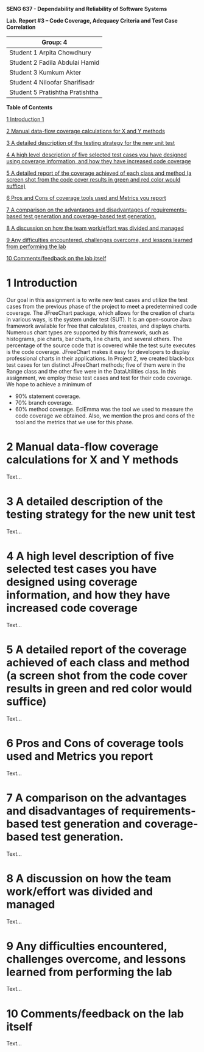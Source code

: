 **SENG 637 - Dependability and Reliability of Software Systems**

**Lab. Report #3 – Code Coverage, Adequacy Criteria and Test Case Correlation**

| Group: 4      |
|-----------------|
| Student 1 Arpita Chowdhury                |   
| Student 2 Fadila Abdulai Hamid             |   
| Student 3 Kumkum Akter             |   
| Student 4 Niloofar Sharifisadr              |
| Student 5 Pratishtha Pratishtha |  


**Table of Contents**

[1 Introduction	1](#intro)

[2 Manual data-flow coverage calculations for X and Y methods](#man)

[3 A detailed description of the testing strategy for the new unit test](#testst)

[4 A high level description of five selected test cases you have designed using coverage information, and how they have increased code coverage](#hld)

[5 A detailed report of the coverage achieved of each class and method (a screen shot from the code cover results in green and red color would suffice)](#det)

[6 Pros and Cons of coverage tools used and Metrics you report](#pcon)

[7 A comparison on the advantages and disadvantages of requirements-based test generation and coverage-based test generation.](#diffe)

[8 A discussion on how the team work/effort was divided and managed](#team)

[9 Any difficulties encountered, challenges overcome, and lessons learned from performing the lab](#diff)

[10 Comments/feedback on the lab itself](#comm)


# 1 Introduction <a name="intro"></a>

Our goal in this assignment is to write new test cases and utilize the test cases from the previous phase of the project to meet a predetermined code coverage. The JFreeChart package, which allows for the creation of charts in various ways, is the system under test (SUT). It is an open-source Java framework available for free that calculates, creates, and displays charts. Numerous chart types are supported by this framework, such as histograms, pie charts, bar charts, line charts, and several others. The percentage of the source code that is covered while the test suite executes is the code coverage. JFreeChart makes it easy for developers to display professional charts in their applications. In Project 2, we created black-box test cases for ten distinct JFreeChart methods; five of them were in the Range class and the other five were in the DataUtilities class. 
In this assignment, we employ these test cases and test for their code coverage. We hope to achieve a minimum of 
  - 90% statement coverage.
  - 70% branch coverage.
  - 60%  method coverage.
EclEmma was the tool we used to measure the code coverage we obtained. Also, we mention the pros and cons of the tool and the metrics that we use for this phase.


# 2 Manual data-flow coverage calculations for X and Y methods <a name="man"></a>

Text…

# 3 A detailed description of the testing strategy for the new unit test <a name="testst"></a>

Text…

# 4 A high level description of five selected test cases you have designed using coverage information, and how they have increased code coverage <a name="hld"></a>

Text…

# 5 A detailed report of the coverage achieved of each class and method (a screen shot from the code cover results in green and red color would suffice) <a name="det"></a>

Text…

# 6 Pros and Cons of coverage tools used and Metrics you report <a name="pcon"></a>

Text…

# 7 A comparison on the advantages and disadvantages of requirements-based test generation and coverage-based test generation. <a name="diffe"></a>

Text…

# 8 A discussion on how the team work/effort was divided and managed <a name="team"></a>

Text…

# 9 Any difficulties encountered, challenges overcome, and lessons learned from performing the lab <a name="diff"></a>

Text…

# 10 Comments/feedback on the lab itself <a name="comm"></a>

Text…


